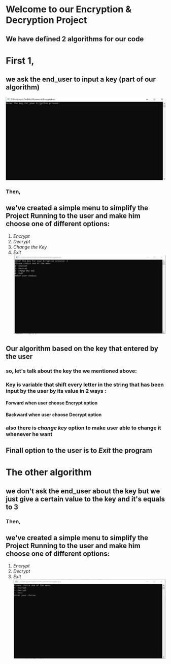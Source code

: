 # Welcome to our Encryption & Decryption Project 
## We have defined 2 algorithms for our code
# First 1,
## we ask the end_user to input a **key** (part of our algorithm)
![Alt Text](https://github.com/ebrahembebo23/encryption-project/blob/main/E1.jpg)
### Then,
## we've created a simple menu to simplify the Project Running to the user and make him choose one of different options: 
1. *Encrypt*
2. *Decrypt*
3. *Change the Key*
4. *Exit* 
![Alt Text](https://github.com/ebrahembebo23/encryption-project/blob/main/E2.jpg)
## Our algorithm based on the **key** that entered by the user 
### so, let's talk about the key the we mentioned above:
### **Key** is variable that shift every letter in the string that has been input by the user by its value in 2 ways :
#### Forward when user choose Encrypt option
#### Backward when user choose Decrypt option
### also there is *change key* option to make user able to change it whenever he want
## Finall option to the user is to *Exit* the program
# The other algorithm
## we don't ask the end_user about the **key** but we just give a certain value to the **key** and it's equals to 3  
### Then,
## we've created a simple menu to simplify the Project Running to the user and make him choose one of different options: 
1. *Encrypt*
2. *Decrypt*
3. *Exit*
![Alt Text](https://github.com/ebrahembebo23/encryption-project/blob/main/E33.jpg)
 
